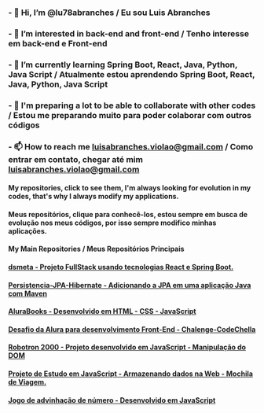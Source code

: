 ### - 👋 Hi, I’m @lu78abranches / Eu sou Luis Abranches
### - 👀 I’m interested in back-end and front-end / Tenho interesse em back-end e Front-end
### - 🌱 I’m currently learning Spring Boot, React, Java, Python, Java Script / Atualmente estou aprendendo Spring Boot, React, Java, Python, Java Script
### - 💞️ I'm preparing a lot to be able to collaborate with other codes / Estou me preparando muito para poder colaborar com outros códigos
### - 📫 How to reach me luisabranches.violao@gmail.com / Como entrar em contato, chegar até mim luisabranches.violao@gmail.com

#### My repositories, click to see them, I'm always looking for evolution in my codes, that's why I always modify my applications. 
#### Meus repositórios, clique para conhecê-los, estou sempre em busca de evolução nos meus códigos, por isso sempre modifico minhas aplicações.

#### My Main Repositories / Meus Repositórios Principais

#### [dsmeta - Projeto FullStack usando tecnologias React e Spring Boot.](https://github.com/lu78abranches/dsmeta)
#### [Persistencia-JPA-Hibernate - Adicionando a JPA em uma aplicação Java com Maven](https://github.com/lu78abranches/Persistencia-jpa-hibernate)
#### [AluraBooks - Desenvolvido em HTML - CSS - JavaScript  ](https://alura-books-khaki.vercel.app/)
#### [Desafio da Alura para desenvolvimento Front-End - Chalenge-CodeChella ](https://github.com/lu78abranches/Chalenge-CodeChella)
#### [Robotron 2000 - Projeto desenvolvido em JavaScript - Manipulação do DOM](https://github.com/lu78abranches/robotron-2000)
#### [Projeto de Estudo em JavaScript - Armazenando dados na Web - Mochila de Viagem.](https://github.com/lu78abranches/mochila-de-viagem)
#### [Jogo de advinhação de número - Desenvolvido em JavaScript  ](https://github.com/lu78abranches/numero-secreto)





